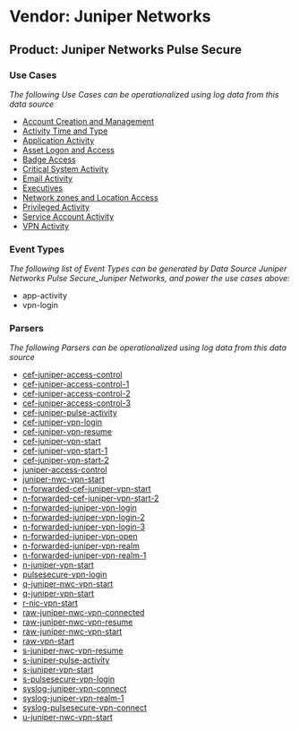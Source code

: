 Vendor: Juniper Networks
========================
Product: Juniper Networks Pulse Secure
--------------------------------------

### Use Cases

_The following Use Cases can be operationalized using log data from this data source_

* [Account Creation and Management](../UseCases/usecase_account_creation_and_management.md)
* [Activity Time  and Type](../UseCases/usecase_activity_time__and_type.md)
* [Application Activity](../UseCases/usecase_application_activity.md)
* [Asset Logon and Access](../UseCases/usecase_asset_logon_and_access.md)
* [Badge Access](../UseCases/usecase_badge_access.md)
* [Critical System Activity](../UseCases/usecase_critical_system_activity.md)
* [Email Activity](../UseCases/usecase_email_activity.md)
* [Executives](../UseCases/usecase_executives.md)
* [Network zones and Location Access](../UseCases/usecase_network_zones_and_location_access.md)
* [Privileged Activity](../UseCases/usecase_privileged_activity.md)
* [Service Account Activity](../UseCases/usecase_service_account_activity.md)
* [VPN Activity](../UseCases/usecase_vpn_activity.md)


### Event Types

_The following list of Event Types can be generated by Data Source Juniper Networks Pulse Secure_Juniper Networks, and power the use cases above:_

- app-activity
- vpn-login


### Parsers

_The following Parsers can be operationalized using log data from this data source_

* [cef-juniper-access-control](../Parsers/parserContent_cef-juniper-access-control.md)
* [cef-juniper-access-control-1](../Parsers/parserContent_cef-juniper-access-control-1.md)
* [cef-juniper-access-control-2](../Parsers/parserContent_cef-juniper-access-control-2.md)
* [cef-juniper-access-control-3](../Parsers/parserContent_cef-juniper-access-control-3.md)
* [cef-juniper-pulse-activity](../Parsers/parserContent_cef-juniper-pulse-activity.md)
* [cef-juniper-vpn-login](../Parsers/parserContent_cef-juniper-vpn-login.md)
* [cef-juniper-vpn-resume](../Parsers/parserContent_cef-juniper-vpn-resume.md)
* [cef-juniper-vpn-start](../Parsers/parserContent_cef-juniper-vpn-start.md)
* [cef-juniper-vpn-start-1](../Parsers/parserContent_cef-juniper-vpn-start-1.md)
* [cef-juniper-vpn-start-2](../Parsers/parserContent_cef-juniper-vpn-start-2.md)
* [juniper-access-control](../Parsers/parserContent_juniper-access-control.md)
* [juniper-nwc-vpn-start](../Parsers/parserContent_juniper-nwc-vpn-start.md)
* [n-forwarded-cef-juniper-vpn-start](../Parsers/parserContent_n-forwarded-cef-juniper-vpn-start.md)
* [n-forwarded-cef-juniper-vpn-start-2](../Parsers/parserContent_n-forwarded-cef-juniper-vpn-start-2.md)
* [n-forwarded-juniper-vpn-login](../Parsers/parserContent_n-forwarded-juniper-vpn-login.md)
* [n-forwarded-juniper-vpn-login-2](../Parsers/parserContent_n-forwarded-juniper-vpn-login-2.md)
* [n-forwarded-juniper-vpn-login-3](../Parsers/parserContent_n-forwarded-juniper-vpn-login-3.md)
* [n-forwarded-juniper-vpn-open](../Parsers/parserContent_n-forwarded-juniper-vpn-open.md)
* [n-forwarded-juniper-vpn-realm](../Parsers/parserContent_n-forwarded-juniper-vpn-realm.md)
* [n-forwarded-juniper-vpn-realm-1](../Parsers/parserContent_n-forwarded-juniper-vpn-realm-1.md)
* [n-juniper-vpn-start](../Parsers/parserContent_n-juniper-vpn-start.md)
* [pulsesecure-vpn-login](../Parsers/parserContent_pulsesecure-vpn-login.md)
* [q-juniper-nwc-vpn-start](../Parsers/parserContent_q-juniper-nwc-vpn-start.md)
* [q-juniper-vpn-start](../Parsers/parserContent_q-juniper-vpn-start.md)
* [r-nic-vpn-start](../Parsers/parserContent_r-nic-vpn-start.md)
* [raw-juniper-nwc-vpn-connected](../Parsers/parserContent_raw-juniper-nwc-vpn-connected.md)
* [raw-juniper-nwc-vpn-resume](../Parsers/parserContent_raw-juniper-nwc-vpn-resume.md)
* [raw-juniper-nwc-vpn-start](../Parsers/parserContent_raw-juniper-nwc-vpn-start.md)
* [raw-vpn-start](../Parsers/parserContent_raw-vpn-start.md)
* [s-juniper-nwc-vpn-resume](../Parsers/parserContent_s-juniper-nwc-vpn-resume.md)
* [s-juniper-pulse-activity](../Parsers/parserContent_s-juniper-pulse-activity.md)
* [s-juniper-vpn-start](../Parsers/parserContent_s-juniper-vpn-start.md)
* [s-pulsesecure-vpn-login](../Parsers/parserContent_s-pulsesecure-vpn-login.md)
* [syslog-juniper-vpn-connect](../Parsers/parserContent_syslog-juniper-vpn-connect.md)
* [syslog-juniper-vpn-realm-1](../Parsers/parserContent_syslog-juniper-vpn-realm-1.md)
* [syslog-pulsesecure-vpn-connect](../Parsers/parserContent_syslog-pulsesecure-vpn-connect.md)
* [u-juniper-nwc-vpn-start](../Parsers/parserContent_u-juniper-nwc-vpn-start.md)
